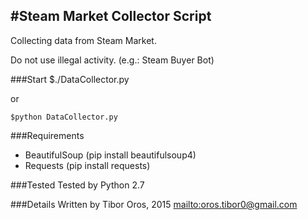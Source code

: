 #Steam Market Collector Script
---

Collecting data from Steam Market.

Do not use illegal activity. (e.g.: Steam Buyer Bot)

###Start
	$./DataCollector.py

or

	$python DataCollector.py

###Requirements

* BeautifulSoup (pip install beautifulsoup4)
* Requests (pip install requests)

###Tested
Tested by Python 2.7

###Details
Written by Tibor Oros, 2015 <mailto:oros.tibor0@gmail.com>
